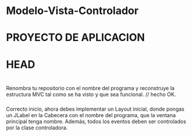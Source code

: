 # Modelo-Vista-Controlador
# 
# 
# PROYECTO DE APLICACION
# 
# 
# HEAD
# 
# 
###
Renombra tu repositorio con el nombre del programa y reconstruye la estructura MVC
tal como se ha visto y que sea funcional.     // hecho OK.
###
Correcto inicio, ahora debes implementar un Layout inicial, donde pongas un JLabel en la Cabecera con el nombre del programa, que la ventana principal tenga nombre.
Además, todos los eventos deben ser controlados por la clase controladora.
###
